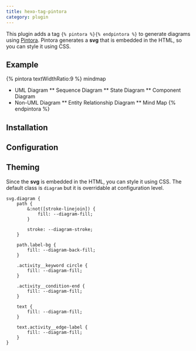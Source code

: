 ```yaml
---
title: hexo-tag-pintora
category: plugin
---
```

This plugin adds a tag `{% pintora %}{% endpintora %}` to generate diagrams using [Pintora](https://pintorajs.vercel.app/).
Pintora generates a **svg** that is embedded in the HTML, so you can style it using CSS.

## Example

{% pintora textWidthRatio:9 %}
mindmap
* UML Diagram
** Sequence Diagram
** State Diagram
** Component Diagram
* Non-UML Diagram
** Entity Relationship Diagram
** Mind Map
{% endpintora %}

## Installation

## Configuration

## Theming
Since the **svg** is embedded in the HTML, you can style it using CSS.
The default class is `diagram` but it is overridable at configuration level.

```
svg.diagram {
    path {
        &:not([stroke-linejoin]) {
            fill: --diagram-fill;
        }

        stroke: --diagram-stroke;
    }

    path.label-bg {
        fill: --diagram-back-fill;
    }

    .activity__keyword circle {
        fill: --diagram-fill;
    }

    .activity__condition-end {
        fill: --diagram-fill;
    }

    text {
        fill: --diagram-fill;
    }

    text.activity__edge-label {
        fill: --diagram-fill;
    }
}
```